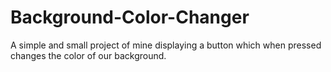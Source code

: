 # Background-Color-Changer


A simple and small project of mine displaying a button which when pressed
changes the color of our background.

